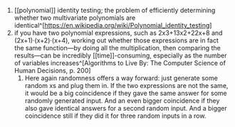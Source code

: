 1. [[polynomial]] identity testing; the problem of efficiently determining whether two multivariate polynomials are identical^[https://en.wikipedia.org/wiki/Polynomial_identity_testing]
2. if you have two polynomial expressions, such as 2x3+13x2+22x+8 and (2x+1)·(x+2)·(x+4), working out whether those expressions are in fact the same function—by doing all the multiplication, then comparing the results—can be incredibly [[time]]-consuming, especially as the number of variables increases^[Algorithms to Live By: The Computer Science of Human Decisions, p. 200]
	1. Here again randomness offers a way forward: just generate some random xs and plug them in. If the two expressions are not the same, it would be a big coincidence if they gave the same answer for some randomly generated input. And an even bigger coincidence if they also gave identical answers for a second random input. And a bigger coincidence still if they did it for three random inputs in a row.